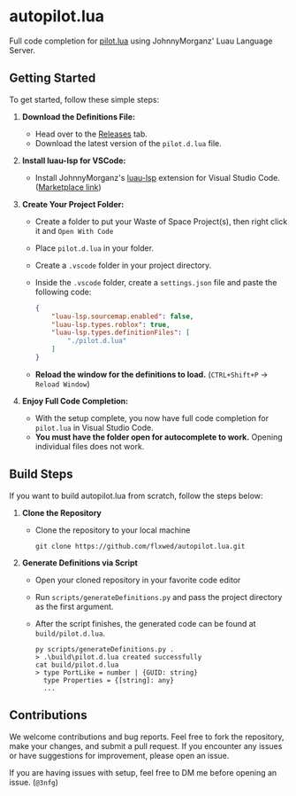 # autopilot.lua

Full code completion for [pilot.lua](https://github.com/iimurpyh/pilot-lua/wiki/) using JohnnyMorganz' Luau Language Server.

## Getting Started

To get started, follow these simple steps:

1. **Download the Definitions File:**
   - Head over to the [Releases](https://github.com/flxwed/autopilot.lua/releases) tab.
   - Download the latest version of the `pilot.d.lua` file.

3. **Install luau-lsp for VSCode:**
   - Install JohnnyMorganz's [luau-lsp](https://github.com/JohnnyMorganz/luau-lsp) extension for Visual Studio Code. ([Marketplace link](https://marketplace.visualstudio.com/items?itemName=JohnnyMorganz.luau-lsp))

4. **Create Your Project Folder:**
   - Create a folder to put your Waste of Space Project(s), then right click it and `Open With Code`
   - Place `pilot.d.lua` in your folder.
   - Create a `.vscode` folder in your project directory.
   - Inside the `.vscode` folder, create a `settings.json` file and paste the following code:

     ```json
     {
         "luau-lsp.sourcemap.enabled": false,
         "luau-lsp.types.roblox": true,
         "luau-lsp.types.definitionFiles": [
             "./pilot.d.lua"
         ]
     }
     ```

   - **Reload the window for the definitions to load.** (`CTRL+Shift+P` -> `Reload Window`)

5. **Enjoy Full Code Completion:**
   - With the setup complete, you now have full code completion for `pilot.lua` in Visual Studio Code.
   - **You must have the folder open for autocomplete to work.** Opening individual files does not work.

## Build Steps

If you want to build autopilot.lua from scratch, follow the steps below:

1. **Clone the Repository**
   - Clone the repository to your local machine

     ```
     git clone https://github.com/flxwed/autopilot.lua.git
     ```

2. **Generate Definitions via Script**
   - Open your cloned repository in your favorite code editor
   - Run `scripts/generateDefinitions.py` and pass the project directory as the first argument.
   - After the script finishes, the generated code can be found at `build/pilot.d.lua`.

     ```
     py scripts/generateDefinitions.py .
     > .\build\pilot.d.lua created successfully
     cat build/pilot.d.lua
     > type PortLike = number | {GUID: string}
       type Properties = {[string]: any}
       ...
     ```

## Contributions

We welcome contributions and bug reports. Feel free to fork the repository, make your changes, and submit a pull request. If you encounter any issues or have suggestions for improvement, please open an issue.

If you are having issues with setup, feel free to DM me before opening an issue. (`@3nfg`)
